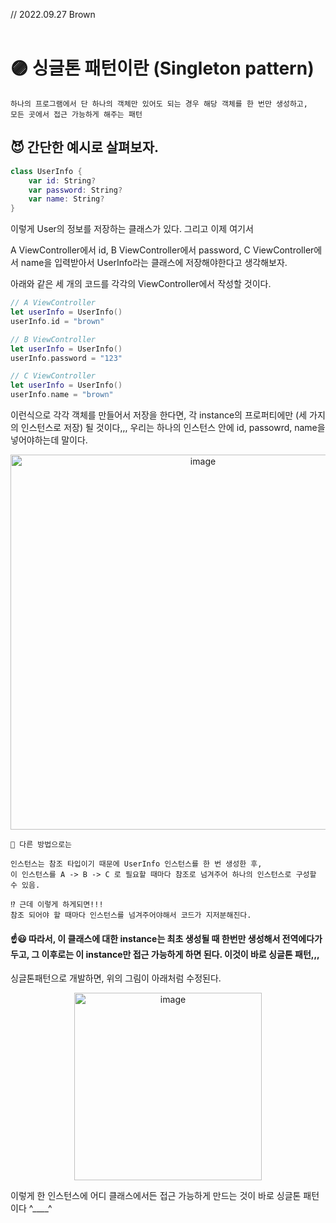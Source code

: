 // 2022.09.27 Brown
<br>
<br>

# 🟣 싱글톤 패턴이란 (Singleton pattern)

```
하나의 프로그램에서 단 하나의 객체만 있어도 되는 경우 해당 객체를 한 번만 생성하고,
모든 곳에서 접근 가능하게 해주는 패턴
```
## 😈 간단한 예시로 살펴보자.

```swift
class UserInfo {
    var id: String?
    var password: String?
    var name: String?
}
```

이렇게 User의 정보를 저장하는 클래스가 있다.
그리고 이제 여기서 

A ViewController에서 id, 
B ViewController에서 password, 
C ViewController에서 name을 입력받아서 UserInfo라는 클래스에 저장해야한다고 생각해보자.

아래와 같은 세 개의 코드를 각각의 ViewController에서 작성할 것이다.

```swift
// A ViewController
let userInfo = UserInfo()
userInfo.id = "brown"
```

```swift
// B ViewController
let userInfo = UserInfo()
userInfo.password = "123"
```

```swift
// C ViewController
let userInfo = UserInfo()
userInfo.name = "brown"
```

이런식으로 각각 객체를 만들어서 저장을 한다면, 각 instance의 프로퍼티에만 (세 가지의 인스턴스로 저장) 될 것이다,,,
우리는 하나의 인스턴스 안에 id, passowrd, name을 넣어야하는데 말이다.

<p align="center"><img width="600" alt="image" src="https://user-images.githubusercontent.com/96969693/192494794-26b2fe0a-8dcd-444a-aa23-35c8fc48f1bc.png"></p>

```
💬 다른 방법으로는

인스턴스는 참조 타입이기 때문에 UserInfo 인스턴스를 한 번 생성한 후,
이 인스턴스를 A -> B -> C 로 필요할 때마다 참조로 넘겨주어 하나의 인스턴스로 구성할 수 있음.

⁉️ 근데 이렇게 하게되면!!!
참조 되어야 할 때마다 인스턴스를 넘겨주어야해서 코드가 지저분해진다.
```

#### ☝️😃 따라서, 이 클래스에 대한 instance는 최초 생성될 때 한번만 생성해서 전역에다가 두고, 그 이후로는 이 instance만 접근 가능하게 하면 된다. 이것이 바로 싱글톤 패턴,,,

싱글톤패턴으로 개발하면, 위의 그림이 아래처럼 수정된다.

<p align="center"><img width="300" alt="image" src="https://user-images.githubusercontent.com/96969693/192495748-4625841b-c398-44f6-9a93-7d7ae02b52fb.png"></p>

이렇게 한 인스턴스에 어디 클래스에서든 접근 가능하게 만드는 것이 바로 싱글톤 패턴이다 ^____^







